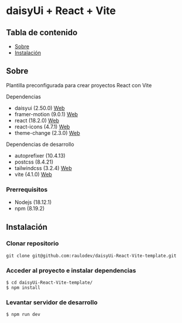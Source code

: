 # daisyUi + React + Vite

## Tabla de contenido

- [Sobre](#about)
- [Instalación](#getting_started)


## Sobre <a name = "about"></a>

Plantilla preconfigurada para crear proyectos React con Vite

Dependencias

-  daisyui (2.50.0)  [Web](https://daisyui.com/docs/install/)
-  framer-motion (9.0.1) [Web](https://www.npmjs.com/package/framer-motion)
-  react (18.2.0) [Web](https://reactjs.org/docs/getting-started.html)
-  react-icons (4.7.1) [Web](https://react-icons.github.io/react-icons/)
-  theme-change (2.3.0) [Web](https://github.com/saadeghi/theme-change)

Dependencias de desarrollo

-  autoprefixer (10.4.13)
-  postcss (8.4.21)
-  tailwindcss (3.2.4) [Web](https://tailwindcss.com/docs/installation)
-  vite (4.1.0) [Web](https://vitejs.dev/guide/)


### Prerrequisitos

- Nodejs (18.12.1)
- npm (8.19.2)


## Instalación <a name = "getting_started"></a>


### Clonar repositorio

```console
git clone git@github.com:raulodev/daisyUi-React-Vite-template.git
```

### Acceder al proyecto e instalar dependencias

```console
$ cd daisyUi-React-Vite-template/
$ npm install
```

### Levantar servidor de desarrollo

```console
$ npm run dev
```